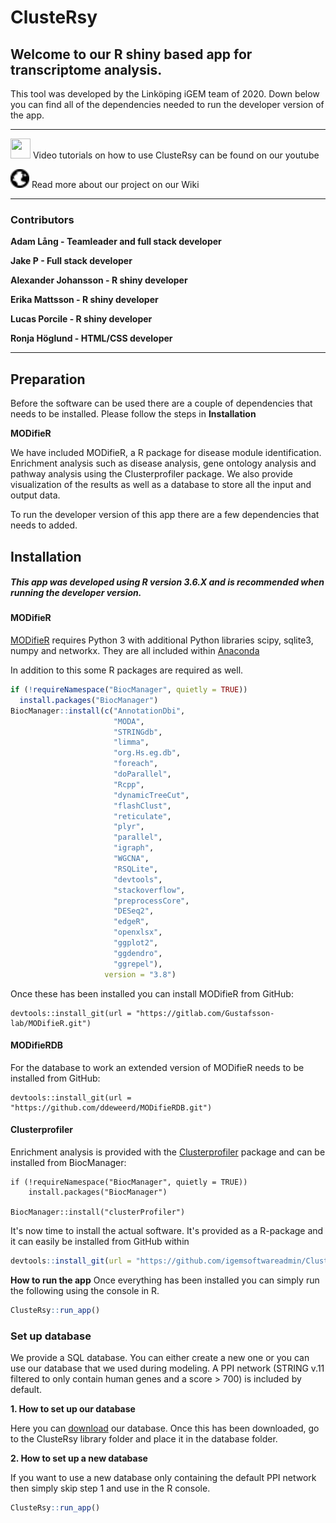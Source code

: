 # ClusteRsy


## Welcome to our R shiny based app for transcriptome analysis.
This tool was developed by the Linköping iGEM team of 2020. Down below you can find all of the dependencies needed to run the developer version of the app.

---
[<img height="32" width="32" src="https://cdn.jsdelivr.net/npm/simple-icons@v3/icons/youtube.svg" />](https://www.youtube.com/channel/UCLzs3_Txac7oKbWv5Xl6v-w/featured)  Video tutorials on how to use ClusteRsy can be found on our youtube

[<img height="30" width="30" src="https://raw.githubusercontent.com/iconic/open-iconic/master/svg/globe.svg"/>](https://2020.igem.org/Team:Linkoping) Read more about our project on our Wiki

---

### __Contributors__

__Adam Lång - Teamleader and full stack developer__

__Jake P - Full stack developer__

__Alexander Johansson - R shiny developer__

__Erika Mattsson - R shiny developer__

__Lucas Porcile - R shiny developer__

__Ronja Höglund - HTML/CSS developer__

---

## __Preparation__
Before the software can be used there are a couple of dependencies that needs to be installed. Please follow the steps in __Installation__ 

__MODifieR__

We have included MODifieR, a R package for disease module identification. Enrichment analysis such as disease analysis, gene ontology analysis and pathway analysis using the Clusterprofiler package. We also provide visualization of the results as well as a database to store all the input and output data.


To run the developer version of this app there are a few dependencies that needs to added.


## __Installation__


##### This app was developed using R version 3.6.X and is recommended when running the developer version.

#### MODifieR

[MODifieR](https://gitlab.com/Gustafsson-lab/MODifieR) requires Python 3 with additional Python libraries scipy, sqlite3, numpy and networkx. They are all included within [Anaconda](https://docs.anaconda.com/anaconda/install/)

In addition to this some R packages are required as well.
```R
if (!requireNamespace("BiocManager", quietly = TRUE))
  install.packages("BiocManager")
BiocManager::install(c("AnnotationDbi",
                       "MODA",
                       "STRINGdb",
                       "limma",
                       "org.Hs.eg.db",
                       "foreach",
                       "doParallel",
                       "Rcpp",
                       "dynamicTreeCut",
                       "flashClust",
                       "reticulate",
                       "plyr",
                       "parallel",
                       "igraph",
                       "WGCNA",
                       "RSQLite",
                       "devtools",
                       "stackoverflow",
                       "preprocessCore",
                       "DESeq2",
                       "edgeR",
                       "openxlsx",
                       "ggplot2",
                       "ggdendro",
                       "ggrepel"),
                     version = "3.8")
```

Once these has been installed you can install MODifieR from GitHub:

```
devtools::install_git(url = "https://gitlab.com/Gustafsson-lab/MODifieR.git")
```

#### MODifieRDB
For the database to work an extended version of MODifieR needs to be installed from GitHub:

```
devtools::install_git(url = "https://github.com/ddeweerd/MODifieRDB.git")
```
#### Clusterprofiler
Enrichment analysis is provided with the [Clusterprofiler](https://bioconductor.org/packages/release/bioc/vignettes/clusterProfiler/inst/doc/clusterProfiler.html) package and can be installed from BiocManager:

```
if (!requireNamespace("BiocManager", quietly = TRUE))
    install.packages("BiocManager")

BiocManager::install("clusterProfiler")
```

It's now time to install the actual software. It's provided as a R-package and it can easily be installed from GitHub within

```R
devtools::install_git(url = "https://github.com/igemsoftwareadmin/ClusteRsy-Linkoping.git")
```

__How to run the app__
Once everything has been installed you can simply run the following using the console in R. 

```R
ClusteRsy::run_app()
```

### __Set up database__
We provide a SQL database. You can either create a new one or you can use our database that we used during modeling. A PPI network (STRING v.11 filtered to only contain human genes and a score > 700) is included by default.  

__1. How to set up our database__ 

Here you can [download](https://www.dropbox.com/s/z731ksu1mryfbt6/igem.db?dl=0) our database. Once this has been downloaded, go to the ClusteRsy library folder and place it in the database folder. 

__2. How to set up a new database__

If you want to use a new database only containing the default PPI network then simply skip step 1 and use in the R console.
```R
ClusteRsy::run_app()
``` 
